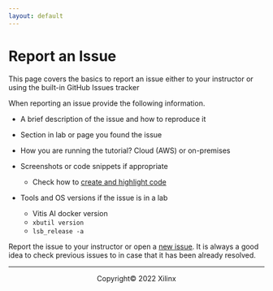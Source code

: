 ```yaml
---
layout: default
---
```


# Report an Issue

This page covers the basics to report an issue either to your instructor or using the built-in GitHub Issues tracker

When reporting an issue provide the following information.

- A brief description of the issue and how to reproduce it

- Section in lab or page you found the issue

- How you are running the tutorial? Cloud (AWS) or on-premises

- Screenshots or code snippets if appropriate
    - Check how to [create and highlight code](https://docs.github.com/en/github/writing-on-github/creating-and-highlighting-code-blocks)

- Tools and OS versions if the issue is in a lab

    - Vitis AI docker version
    - `xbutil version`
    - `lsb_release -a`


Report the issue to your instructor or open a [new issue](https://github.com/xupgit/xup-vitis-ai-tutorial/issues).
It is always a good idea to check previous issues to in case that it has been already resolved.

---------------------------------------
<p align="center">Copyright&copy; 2022 Xilinx</p>
